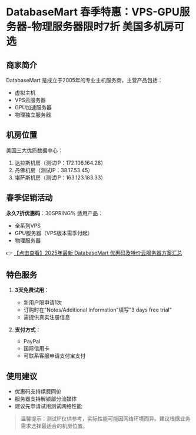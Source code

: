 # DatabaseMart 春季特惠：VPS-GPU服务器-物理服务器限时7折 美国多机房可选

## 商家简介
DatabaseMart 是成立于2005年的专业主机服务商，主营产品包括：
- 虚拟主机
- VPS云服务器
- GPU加速服务器
- 物理独立服务器

## 机房位置
美国三大优质数据中心：
1. 达拉斯机房（测试IP：172.106.164.28）
2. 丹佛机房（测试IP：38.17.53.45）
3. 堪萨斯机房（测试IP：163.123.183.33）

## 春季促销活动
**永久7折优惠码**：30SPRING%
适用产品：
- 全系列VPS
- GPU服务器（VPS版本需季付起）
- 物理服务器

👉 [【点击查看】2025年最新 DatabaseMart 优惠码及特价云服务器方案汇总](https://bit.ly/DatabaseMart)

## 特色服务
1. **3天免费试用**：
   - 新用户限申请1次
   - 订购时在"Notes/Additional Information"填写"3 days free trial"
   - 需提供真实注册信息

2. **支付方式**：
   - PayPal
   - 国际信用卡
   - 可联系客服申请支付宝支付

## 使用建议
- 优惠码支持续费同价
- 服务器支持解锁部分流媒体
- 建议先申请试用测试网络性能

> 温馨提示：测试IP仅供参考，实际性能可能因网络环境而异。建议根据业务需求选择最适合的机房位置。